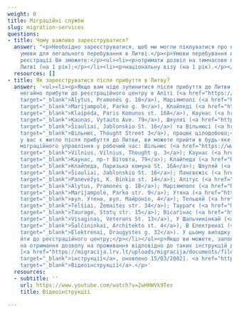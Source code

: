 ```yaml
---
weight: 0
title: Міграційні служби
slug: migration-services
questions:
- title: Чому важливо зареєструватися?
  answer: "<p>Необхідно зареєструватися, щоб ми могли піклуватися про вас і створювати
    умови для легального перебування в Литві.</p><p>Умови перебування в Литві. Після
    реєстрації Ви зможете:</p><ul><li><p>отримати дозвіл на тимчасове проживання в
    Литві (на 1 рік);</p></li><li><p>національну візу (на 1 рік).</p></li></ul>"
  resources: []
- title: Як зареєструватися після прибуття в Литву?
  answer: '<ul><li><p>Якщо вам ніде зупинитися після прибуття до Литви, ви повинні
    негайно прибути до реєстраційного центру в Аліті (<a href="https://www.google.com/maps/place/Pramon%C4%97s+g.+1b,+Alytus+62323/data=!4m2!3m1!1s0x46e0b41bcf1f7ed5:0x76bc5b57b999fde1?sa=X&amp;ved=2ahUKEwjC_5KfvND2AhXMxIsKHbPgBBgQ8gF6BAggEAE"
    target="_blank">Alytus, Pramonės g. 1B</a>), Маріямполі (<a href="https://www.google.com/maps/place/Parko+g.+9,+Marijampol%C4%97+68218/@54.5728256,23.3579025,17z/data=!3m1!4b1!4m5!3m4!1s0x46e12a38b07379f5:0x791b3d5d99f340c1!8m2!3d54.5728225!4d23.3600912"
    target="_blank">Marijampolė, Parke g. 9</a>), Клайпеді (<a href="https://www.google.com/maps/place/Pary%C5%BEiaus+Komunos+g.+16A,+Klaip%C4%97da+91166/@55.7007652,21.1550866,17z/data=!3m1!4b1!4m5!3m4!1s0x46e4dc0e64993137:0xccc54293a6335f3e!8m2!3d55.7007622!4d21.1572753"
    target="_blank">Klaipėda, Paris Komunos st. 16A</a>), Каунас (<a href="https://www.google.com/maps/place/Vytauto+pr.+79,+Kaunas+44321/@54.8949898,23.9224056,17z/data=!3m1!4b1!4m5!3m4!1s0x46e722775f376ffd:0x942f9d96c4a750ea!8m2!3d54.8949898!4d23.9245943"
    target="_blank">Kaunas, Vytauto Ave. 79</a>), Шяуляї (<a href="https://www.google.com/maps/place/J.+Jablonskio+g.+16,+%C5%A0iauliai+78162/@55.9202149,23.2805633,17z/data=!3m1!4b1!4m5!3m4!1s0x46e5e3a7aed35ceb:0xefa94efb28280b5a!8m2!3d55.9202119!4d23.282752"
    target="_blank">Šiauliai, Jablonskio St. 16</a>) та Вільнюсі (<a href="https://www.google.com/maps/place/Minties+g.+3,+Vilnius+08233/@54.7062055,25.2968471,17z/data=!3m1!4b1!4m5!3m4!1s0x46dd96a574a9fd2f:0xe623d79f393ab79a!8m2!3d54.7062024!4d25.2990358"
    target="_blank">Вільнюс, Thought Street 3</a>), працює цілодобово;</p></li></ul><ul><li><p>Якщо
    у вас є житло після прибуття до Литви, ви можете прийти в будь-яке відділення
    міграційного управління у робочий час: Вільнюс (<a href="https://www.google.com/maps/place/Minties+g.+3,+Vilnius+08233/@54.7062024,25.2968471,17z/data=!3m1!4b1!4m5!3m4!1s0x46dd96a574a9fd2f:0xe623d79f393ab79a!8m2!3d54.7062024!4d25.2990358"
    target="_blank">Vilnius, Vilnius, Thought g. 3</a>); Каунас (<a href="https://www.google.com/maps/place/Vytauto+pr.+79,+Kaunas+44321/@54.8949898,23.9224056,17z/data=!4m5!3m4!1s0x46e722775f376ffd:0x942f9d96c4a750ea!8m2!3d54.8949898!4d23.9245943"
    target="_blank">Каунас, пр-т Вітовта, 79</a>); Клайпеда (<a href="https://www.google.com/maps/place/Pary%C5%BEiaus+Komunos+g.+16A,+Klaip%C4%97da+91166/@55.7007622,21.1550866,17z/data=!3m1!4b1!4m5!3m4!1s0x46e4dc0e64993137:0xccc54293a6335f3e!8m2!3d55.7007622!4d21.1572753"
    target="_blank">Клайпеда, Паризька комуна St. 16A</a>); Шяуляй (<a href="https://www.google.com/maps/place/J.+Jablonskio+g.+16,+%C5%A0iauliai+78162/@55.9202119,23.2805633,17z/data=!3m1!4b1!4m5!3m4!1s0x46e5e3a7aed35ceb:0xefa94efb28280b5a!8m2!3d55.9202119!4d23.282752"
    target="_blank">Šiauliai, Jablonskio St. 16</a>); Панєвєжіс (<a href="https://www.google.com/maps/place/K.+Binkio+g.+14,+Panev%C4%97%C5%BEys+35149/@55.73527,24.3419875,17z/data=!3m1!4b1!4m5!3m4!1s0x46e631f66563fb1b:0x59a82dd153ea71fd!8m2!3d55.73527!4d24.3441762"
    target="_blank">Panevėžys, K. Binkio st. 14</a>); Алітус (<a href="https://www.google.com/maps/place/Pramon%C4%97s+g.+1b,+Alytus+62323/@54.421532,24.0185523,17z/data=!3m1!4b1!4m5!3m4!1s0x46e0b41bcf1f7ed5:0x76bc5b57b999fde1!8m2!3d54.421532!4d24.020741"
    target="_blank">Alytus, Pramonės g. 1B</a>); Маріямполє (<a href="https://www.google.com/maps/place/Parko+g.+9,+Marijampol%C4%97+68218/@54.5728225,23.3579025,17z/data=!3m1!4b1!4m5!3m4!1s0x46e12a38b07379f5:0x791b3d5d99f340c1!8m2!3d54.5728225!4d23.3600912"
    target="_blank">Marijampolė, Parko str. 9</a>); Утяна (<a href="https://www.google.com/maps/place/Maironio+g.+4,+Utena+28241/@55.4976629,25.5989422,17z/data=!3m1!4b1!4m5!3m4!1s0x46dd57e6a8a8064b:0x81ba85519977eecf!8m2!3d55.4976629!4d25.6011309"
    target="_blank">вул. Утена, вул. Майроніо, 4</a>); Тельшяй (<a href="https://www.google.com/maps/place/%C5%BDemait%C4%97s+g.+34,+Tel%C5%A1iai+87102/@55.9881491,22.2373316,17z/data=!3m1!4b1!4m5!3m4!1s0x46e59f812de6041f:0x4b21c9c5579ac810!8m2!3d55.9881491!4d22.2395203"
    target="_blank">Telšiai, Žemaitės str. 34</a>); Таураґє (<a href="https://www.google.com/maps/place/Stoties+g.+15,+Taurag%C4%97+72263/@55.2472402,22.2851834,17z/data=!3m1!4b1!4m5!3m4!1s0x46e43e0d982b51e9:0xf4975bb3eef0780!8m2!3d55.2472402!4d22.2873721"
    target="_blank">Taurage, Stotų str. 15</a>); Вісаґінас (<a href="https://www.google.com/maps/place/Veteran%C5%B3+g.+13,+Visaginas+31114/@55.5999928,26.4344618,17z/data=!3m1!4b1!4m5!3m4!1s0x46c2c9a21ef00233:0x60ad25c872584fa5!8m2!3d55.5999928!4d26.4366505"
    target="_blank">Visaginas, Veterans St. 13</a>), У Шальчинінкай (<a href="https://www.google.com/maps/place/Architekto+g.+4,+%C5%A0al%C4%8Dininkai+17116/@54.3086724,25.3840772,17z/data=!3m1!4b1!4m5!3m4!1s0x46ddd0b1642aeaf3:0x45de7ebe0633f8ac!8m2!3d54.3086724!4d25.3862659"
    target="_blank">Šalčininkai, Architekto st. 4</a>), В Електренаї (<a href="https://www.google.com/maps/place/Draugyst%C4%97s+g.+32,+Elektr%C4%97nai+26121/@54.7844349,24.6721949,17z/data=!3m1!4b1!4m5!3m4!1s0x46e767191a3eddb7:0x8953b234637e9af1!8m2!3d54.7844349!4d24.6743836"
    target="_blank">Elektrėnai, Draugystės g. 32</a>). У цьому випадку не обов''язково
    йти до реєстраційного центру;</p></li></ul><p>Якщо ви можете, заповніть онлайн-заявку
    на отримання дозволу на проживання відповідно до таких інструкцій до прибуття
    [<a href="https://migracija.lrv.lt/uploads/migracija/documents/files/Migris%20paskyros%20suk%C5%ABrimo%20ir%20LLG%20pra%C5%A1ymo%20pildymo%20atmintin%C4%97%20-%20savanoriams(3).pdf"
    target="_blank">інструкції</a>, оновлено 15/03/2002]. <a href="https://www.youtube.com/watch?v=2wHHWVk9Tes"
    target="_blank">Відеоінструкції</a>.</p>'
  resources:
  - subtitle: ''
    url: https://www.youtube.com/watch?v=2wHHWVk9Tes
    title: Відеоінструкції

---
```

